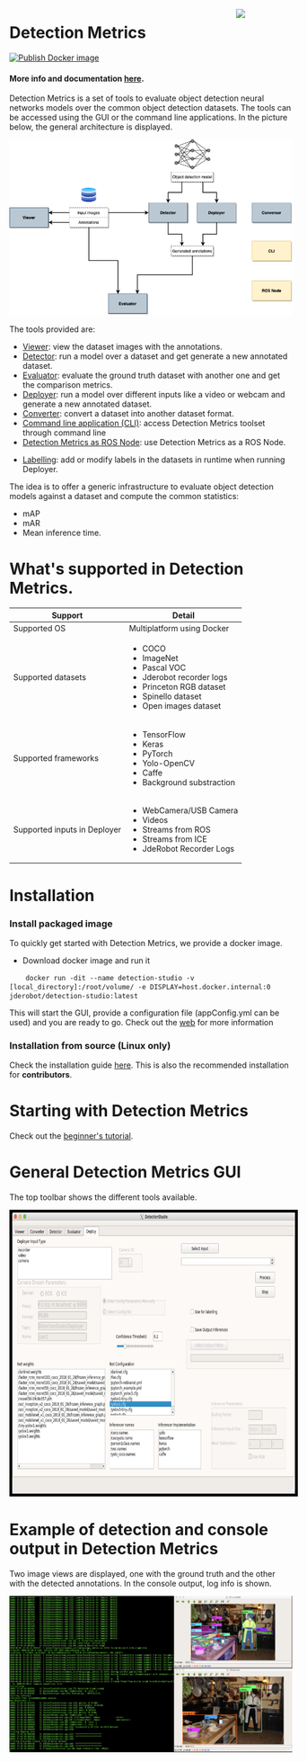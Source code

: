 <a href="https://mmg-ai.com/en/"><img src="https://jderobot.github.io/assets/images/logo.png" width="100 " align="right" /></a>
# Detection Metrics

[![Publish Docker image](https://github.com/JdeRobot/DetectionStudio/actions/workflows/main.yml/badge.svg)](https://github.com/JdeRobot/DetectionStudio/actions/workflows/main.yml)

#### More info and documentation [here](https://jderobot.github.io/DetectionMetrics/).

Detection Metrics is a set of tools to evaluate object detection neural networks models over the common object detection datasets.
The tools can be accessed using the GUI or the command line applications. In the picture below, the general architecture is displayed.

![general_architecture](docs/assets/images/architecture.png)

The tools provided are:
* [Viewer](https://jderobot.github.io/DetectionMetrics/functionality/viewer/): view the dataset images with the annotations.
* [Detector](https://jderobot.github.io/DetectionMetrics/functionality/detector/): run a model over a dataset and get generate a new annotated dataset.
* [Evaluator](https://jderobot.github.io/DetectionMetrics/functionality/evaluator/): evaluate the ground truth dataset with another one and get the comparison metrics.
* [Deployer](https://jderobot.github.io/DetectionMetrics/functionality/deployer/): run a model over different inputs like a video or webcam and generate a new annotated dataset.
* [Converter](https://jderobot.github.io/DetectionMetrics/functionality/converter/): convert a dataset into another dataset format.
* [Command line application (CLI)](https://jderobot.github.io/DetectionMetrics/functionality/command_line_application/): access Detection Metrics toolset through command line
* [Detection Metrics as ROS Node](https://jderobot.github.io/DetectionMetrics/functionality/ros_node/): use Detection Metrics as a ROS Node.
+ [Labelling](https://jderobot.github.io/DetectionMetrics/resources/gsoc_19/): add or modify labels in the datasets in runtime when running Deployer.

The idea is to offer a generic infrastructure to evaluate object detection models against a dataset and compute the common statistics:
* mAP
* mAR
* Mean inference time.

# What's supported in Detection Metrics.

| Support | Detail                                                  |
| ------ | ------------------------------------------------------------ |
| Supported OS  | Multiplatform using Docker                 |
| Supported datasets  | <ul><li>COCO</li><li>ImageNet</li><li>Pascal VOC</li><li>Jderobot recorder logs</li><li>Princeton RGB dataset</li><li>Spinello dataset</li><li>Open images dataset</li></ul> |                |
| Supported frameworks   | <ul><li>TensorFlow</li><li>Keras</li><li>PyTorch</li><li>Yolo-OpenCV</li><li>Caffe</li><li>Background substraction</li></ul>  |
| Supported inputs in Deployer   | <ul><li>WebCamera/USB Camera</li><li>Videos</li><li>Streams from ROS</li><li>Streams from ICE</li><li>JdeRobot Recorder Logs</li></ul> |



# Installation

### Install packaged image

To quickly get started with Detection Metrics, we provide a docker image.

* Download docker image and run it
```
    docker run -dit --name detection-studio -v [local_directory]:/root/volume/ -e DISPLAY=host.docker.internal:0 jderobot/detection-studio:latest
```

This will start the GUI, provide a configuration file (appConfig.yml can be used) and you are ready to go. Check out the [web](https://jderobot.github.io/DetectionMetrics) for more information

### Installation from source (Linux only)

Check the installation guide [here](https://jderobot.github.io/DetectionMetrics/installation/). This is also the recommended installation 
for **contributors**.

# Starting with Detection Metrics
Check out the [beginner's tutorial](https://jderobot.github.io/DetectionMetrics/resources/tutorial/).

# General Detection Metrics GUI

The top toolbar shows the different tools available.

<p align="center">
  <img  style="border: 5px solid black;" width="800" height="500" src="docs/assets/images/main_window.png" />
</p>


# Example of detection and console output in Detection Metrics

Two image views are displayed, one with the ground truth and the other with the detected annotations.
In the console output, log info is shown.

![detector](docs/assets/images/detector.png)




